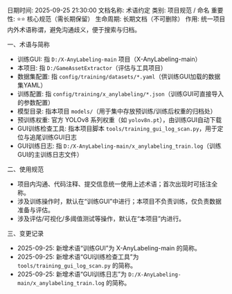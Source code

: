 日期时间: 2025-09-25 21:30:00
文档名称: 术语约定
类别: 项目规范 / 命名
重要性: ⭐⭐ 核心规范（需长期保留）
生命周期: 长期文档（不可删除）
作用: 统一项目内外术语称谓，避免沟通歧义，便于搜索与归档。

一、术语与简称
- 训练GUI: 指 `D:/X-AnyLabeling-main` 项目（X-AnyLabeling-main）
- 本项目: 指 `D:/GameAssetExtractor`（评估与工具项目）
- 数据集配置: 指 `config/training/datasets/*.yaml`（供训练GUI加载的数据集YAML）
- 训练配置: 指 `config/training/x_anylabeling/*.json`（训练GUI可直接导入的参数配置）
- 模型目录: 指本项目 `models/`（用于集中存放预训练/训练后权重的归档处）
- 预训练权重: 官方 YOLOv8 系列权重（如 `yolov8n.pt`），由训练GUI自动下载
- GUI训练检查工具: 指本项目脚本 `tools/training_gui_log_scan.py`，用于定位与追尾训练GUI日志
- GUI训练日志: 指 `D:/X-AnyLabeling-main/x_anylabeling_train.log`（训练GUI的主训练日志文件）

二、使用规范
- 项目内沟通、代码注释、提交信息统一使用上述术语；首次出现时可括注全称。
- 涉及训练操作时，默认在“训练GUI”中进行；本项目不负责训练，仅负责数据准备与评估。
- 涉及评估/可视化/多阈值测试等操作，默认在“本项目”内进行。

三、变更记录
- 2025-09-25: 新增术语“训练GUI”为 X-AnyLabeling-main 的简称。
- 2025-09-25: 新增术语“GUI训练检查工具”为 `tools/training_gui_log_scan.py` 的简称。
- 2025-09-25: 新增术语“GUI训练日志”为 `D:/X-AnyLabeling-main/x_anylabeling_train.log` 的简称。


